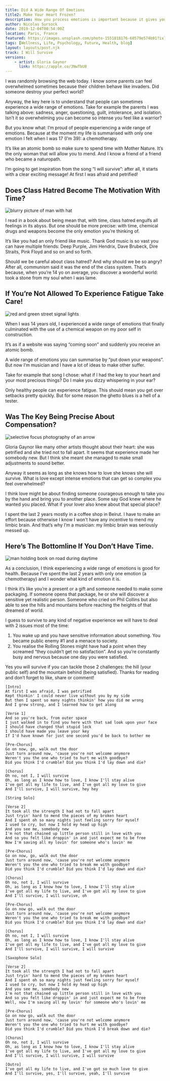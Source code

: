 ```yaml
---
title: Did A Wide Range Of Emotions 
title2: Make Your Heart Frozen?
description: How you process emotions is important because it gives you information about the satisfaction of a need. I guess sometimes there is a lot to process.
author: Nicolas Sursock
date: 2019-12-04T00:54:00Z
location: Paris, France
featured: https://images.unsplash.com/photo-1551818176-60579e574b91?ixlib=rb-4.0.3&ixid=MnwxMjA3fDB8MHxwaG90by1wYWdlfHx8fGVufDB8fHx8&auto=format&fit=crop
tags: [Wellness, Life, Psychology, Future, Health, blog]
layout: layouts/post.njk
track: I Will Survive
versions:
    - artist: Gloria Gaynor
      link: https://apple.co/3NwTbU8
---
```


I was randomly browsing the web today. I know some parents can feel overwhelmed sometimes because their children behave like invaders. Did someone destroy your perfect world?

Anyway, the key here is to understand that people can sometimes experience a wide range of emotions. Take for example the parents I was talking above: sadness, anger, questioning, guilt, intolerance, and isolation. Isn’t it so overwhelming you can become so intense you feel like a warrior?

But you know what: I’m proud of people experiencing a wide range of emotions. Because at the moment my life is summarised with only one emotion I felt when I was 17 (I’m 39): a chemotherapy.

It’s like an atomic bomb so make sure to spend time with Mother Nature. It’s the only woman that will allow you to mend. And I know a friend of a friend who became a naturopath.

I’m going to get inspiration from the song “I will survive”: after all, it starts with a clear exciting message! At first I was afraid and petrified!

## Does Class Hatred Become The Motivation With Time?

<aside class="md:-mr-56 md:float-right w-full md:w-2/3 md:px-8">
  <img x-intersect.once.ratio-0="$el.src = $el.dataset.src" class="rounded-lg" alt="blurry picture of man with hat" data-src="https://images.unsplash.com/photo-1565278768202-41d71a98bfc8?ixlib=rb-4.0.3&ixid=MnwxMjA3fDB8MHxwaG90by1wYWdlfHx8fGVufDB8fHx8&auto=format&fit=crop&q=80&w=800&h=600">
</aside>

I read in a book about being mean that, with time, class hatred engulfs all feelings in its abyss. But one should be more precise: with time, chemical drugs and weapons become the only emotion you’re thinking of.

It’s like you had an only friend like music. Thank God music is so vast you can have multiple friends: Deep Purple, Jimi Hendrix, Dave Brubeck, Dire Straits, Pink Floyd and so on and so forth.

Should we be careful about class hatred? And why should we be so angry? After all, communism said it was the end of the class system. That’s because, when you’re 14 yo on average, you discover a wonderful world: took a stone from my soul when I was lame.

## If You’re Not Allowed To Experience Fatigue Take Care!

<aside class="md:-ml-56 md:float-left w-full md:w-2/3 md:px-8">
  <img x-intersect.once.ratio-0="$el.src = $el.dataset.src" class="rounded-lg" alt="red and green street signal lights" data-src="https://images.unsplash.com/photo-1556884201-c949a3bbf6ad?ixlib=rb-4.0.3&ixid=MnwxMjA3fDB8MHxwaG90by1wYWdlfHx8fGVufDB8fHx8&auto=format&fit=crop&q=80&w=800&h=600">
</aside>

When I was 14 years old, I experienced a wide range of emotions that finally culminated with the use of a chemical weapon on my poor self in construction.

It’s as if a website was saying “coming soon” and suddenly you receive an atomic bomb.

A wide range of emotions you can summarise by “put down your weapons”. But now I’m musician and I have a lot of ideas to make other suffer.

Take for example that song I chose: what if I had the key to your heart and your most precious things? Do I make you dizzy whispering in your ear?

Only healthy people can experience fatigue. This should mean you get over setbacks pretty quickly. But for some reason the ghetto blues is a hell of a tester.

## Was The Key Being Precise About Compensation?

<aside class="md:-mr-56 md:float-right w-full md:w-2/3 md:px-8">
  <img x-intersect.once.ratio-0="$el.src = $el.dataset.src" class="rounded-lg" alt="selective focus photography of an arrow" data-src="https://images.unsplash.com/photo-1577511425081-0ec68e1bd454?ixlib=rb-4.0.3&ixid=MnwxMjA3fDB8MHxwaG90by1wYWdlfHx8fGVufDB8fHx8&auto=format&fit=crop&q=80&w=800&h=600">
</aside>

Gloria Gaynor like many other artists thought about their heart: she was petrified and she tried not to fall apart. It seems that experience made her somebody new. But I think she meant she managed to make small adjustments to sound better.

Anyway it seems as long as she knows how to love she knows she will survive. What is love except intense emotions that can get so complex you feel overwhelmed?

I think love might be about finding someone courageous enough to take you by the hand and bring you to another place. Some say God knew where he wanted you placed. What if your lover also knew about that special place?

I spent the last 2 years mostly in a coffee shop in Beirut. I have to make an effort because otherwise I know I won’t have any incentive to mend my limbic brain. And that’s why I’m a musician: my limbic brain was seriously messed up.

## Here’s The Bottomline If You Don’t Have Time.

<aside class="md:-ml-56 md:float-left w-full md:w-2/3 md:px-8">
  <img x-intersect.once.ratio-0="$el.src = $el.dataset.src" class="rounded-lg" alt="man holding book on road during daytime" data-src="https://images.unsplash.com/photo-1476231790875-016a80c274f3?ixlib=rb-4.0.3&ixid=MnwxMjA3fDB8MHxwaG90by1wYWdlfHx8fGVufDB8fHx8&auto=format&fit=crop&q=80&w=800&h=600">
</aside>

As a conclusion, I think experiencing a wide range of emotions is good for health. Because I’ve spent the last 2 years with only one emotion (a chemotherapy) and I wonder what kind of emotion it is.

I think it’s like you’re a present or a gift and someone needed to make some packaging. If someone opens that package, he or she will discover a sensitive yet realistic person. Someone who cried on Phil Collins but also able to see the hills and mountains before reaching the heights of that dreamed of world.

I guess to survive to any kind of negative experience we will have to deal with 2 issues most of the time:
 1. You wake up and you have sensitive information about something. You became public enemy #1 and a menace to society.
 2. You realise the Rolling Stones might have had a point when they screamed “they couldn’t get no satisfaction”. And so you’re constantly busy and nervous because one day you were satisfied.

Yes you will survive if you can tackle those 2 challenges: the hill (your public self) and the mountain behind (being satisfied). Thanks for reading and don’t forget to like, share or comment!

```
[Intro]
At first I was afraid, I was petrified
Kept thinkin' I could never live without you by my side
But then I spent so many nights thinkin' how you did me wrong
And I grew strong, and I learned how to get along

[Verse 1]
And so you're back, from outer space
I just walked in to find you here with that sad look upon your face
I should have changed that stupid lock
I should have made you leave your key
If I'd have known for just one second you'd be back to bother me

[Pre-Chorus]
Go on now, go, walk out the door
Just turn around now, 'cause you're not welcome anymore
Weren't you the one who tried to hurt me with goodbye?
Did you think I'd crumble? Did you think I'd lay down and die?

[Chorus]
Oh no, not I, I will survive
Oh, as long as I know how to love, I know I'll stay alive
I've got all my life to live, and I've got all my love to give
And I'll survive, I will survive, hey hey

[String Solo]

[Verse 2]
It took all the strength I had not to fall apart
Just tryin' hard to mend the pieces of my broken heart
And I spent oh so many nights just feeling sorry for myself
I used to cry, but now I hold my head up high
And you see me, somebody new
I'm not that chained up little person still in love with you
And so you felt like droppin' in and just expect me to be free
Now I'm saving all my lovin' for someone who's lovin' me

[Pre-Chorus]
Go on now, go, walk out the door
Just turn around now, 'cause you're not welcome anymore
Weren't you the one who tried to break me with goodbye?
Did you think I'd crumble? Did you think I'd lay down and die?

[Chorus]
Oh no, not I, I will survive
Oh, as long as I know how to love, I know I'll stay alive
I've got all my life to live, and I've got all my love to give
And I'll survive, I will survive, oh

[Pre-Chorus]
Go on now go, walk out the door
Just turn around now, 'cause you're not welcome anymore
Weren't you the one who tried to break me with goodbye?
Did you think I'd crumble? Did you think I'd lay down and die?

[Chorus]
Oh no, not I, I will survive
Oh, as long as I know how to love, I know I'll stay alive
I've got all my life to live, and I've got all my love to give
And I'll survive, I will survive, I will survive

[Saxophone Solo]

[Verse 2]
It took all the strength I had not to fall apart
Just tryin' hard to mend the pieces of my broken heart
And I spent oh so many nights just feeling sorry for myself
I used to cry, but now I hold my head up high
And you see me, somebody new
I'm not that chained up little person still in love with you
And so you felt like droppin' in and just expect me to be free
Well, now I'm saving all my lovin' for someone who's lovin' me

[Pre-Chorus]
Go on now go, walk out the door
Just turn around now, 'cause you're not welcome anymore
Weren't you the one who tried to hurt me with goodbye?
Did you think I'd crumble? Did you think I'd break down and die?

[Chorus]
Oh no, not I, I will survive
Oh, as long as I know how to love, I know I'll stay alive
I've got all my life to live, and I've got all my love to give
And I'll survive, I will survive, I will survive

[Outro]
I've got all my life to live, and I've got so much love to give
And I'll survive, yes, I'll survive, yeah, I'll survive
```
